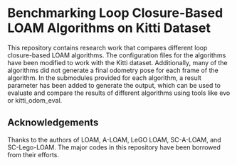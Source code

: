 # Benchmarking Loop Closure-Based LOAM Algorithms on Kitti Dataset

This repository contains research work that compares different loop closure-based LOAM algorithms. The configuration files for the algorithms have been modified to work with the Kitti dataset. Additionally, many of the algorithms did not generate a final odometry pose for each frame of the algorithm. In the submodules provided for each algorithm, a result parameter has been added to generate the output, which can be used to evaluate and compare the results of different algorithms using tools like evo or kitti_odom_eval.

## Acknowledgements

Thanks to the authors of LOAM, A-LOAM, LeGO LOAM, SC-A-LOAM, and SC-Lego-LOAM. The major codes in this repository have been borrowed from their efforts.
